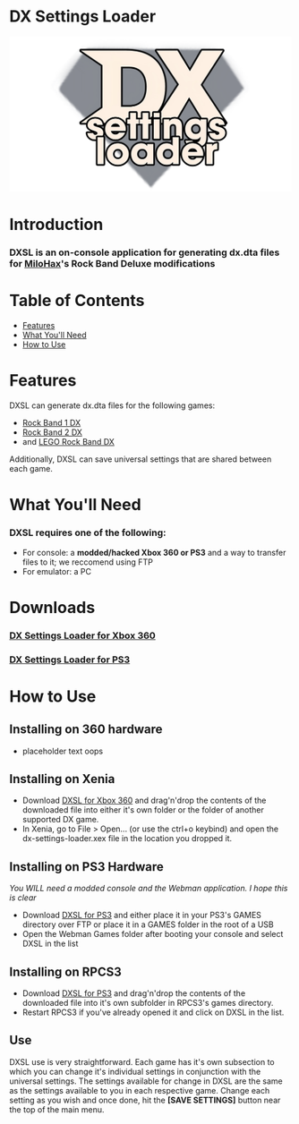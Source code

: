 # DX Settings Loader

![Header Image](dependencies/header.png)

# Introduction

### DXSL is an on-console application for generating dx.dta files for [MiloHax](https://github.com/hmxmilohax)'s Rock Band Deluxe modifications

# Table of Contents
- [Features](#features)
- [What You'll Need](#what-youll-need)
- [How to Use](#how-to-use)

# Features

DXSL can generate dx.dta files for the following games:
* [Rock Band 1 DX](https://github.com/hmxmilohax/rock-band-1-deluxe)
* [Rock Band 2 DX](https://github.com/hmxmilohax/rock-band-2-deluxe)
* and [LEGO Rock Band DX](https://github.com/hmxmilohax/lego-rock-band-deluxe)

Additionally, DXSL can save universal settings that are shared between each game.

# What You'll Need

### DXSL requires one of the following:

* For console: a **modded/hacked Xbox 360 or PS3** and a way to transfer files to it; we reccomend using FTP
* For emulator: a PC

# Downloads

### [DX Settings Loader for Xbox 360](https://nightly.link/hmxmilohax/dx-settings-loader/workflows/build/main/DXSL-Xbox.zip)

### [DX Settings Loader for PS3](https://nightly.link/hmxmilohax/dx-settings-loader/workflows/build/main/DXSL-PS3.zip)

# How to Use

## Installing on 360 hardware

* placeholder text oops

## Installing on Xenia

* Download [DXSL for Xbox 360](https://nightly.link/hmxmilohax/dx-settings-loader/workflows/build/main/DXSL-Xbox.zip) and drag'n'drop the contents of the downloaded file into either it's own folder or the folder of another supported DX game.
* In Xenia, go to File > Open... (or use the ctrl+o keybind) and open the dx-settings-loader.xex file in the location you dropped it.

## Installing on PS3 Hardware

*You WILL need a modded console and the Webman application. I hope this is clear*
* Download [DXSL for PS3](https://nightly.link/hmxmilohax/dx-settings-loader/workflows/build/main/DXSL-PS3.zip) and either place it in your PS3's GAMES directory over FTP or place it in a GAMES folder in the root of a USB
* Open the Webman Games folder after booting your console and select DXSL in the list

## Installing on RPCS3

* Download [DXSL for PS3](https://nightly.link/hmxmilohax/dx-settings-loader/workflows/build/main/DXSL-PS3.zip) and drag'n'drop the contents of the downloaded file into it's own subfolder in RPCS3's games directory.
* Restart RPCS3 if you've already opened it and click on DXSL in the list.

## Use

DXSL use is very straightforward. Each game has it's own subsection to which you can change it's individual settings in conjunction with the universal settings.
The settings available for change in DXSL are the same as the settings available to you in each respective game.
Change each setting as you wish and once done, hit the **[SAVE SETTINGS]** button near the top of the main menu.

